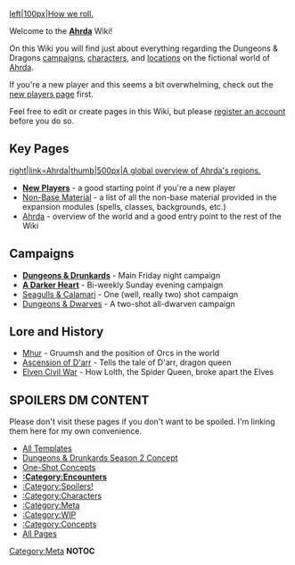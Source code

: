 [left|100px|How we roll.](/Image:Dice.jpg "wikilink")

Welcome to the **[Ahrda](/Ahrda "wikilink")** Wiki\!

On this Wiki you will find just about everything regarding the Dungeons
& Dragons [campaigns](/:Category:Campaigns "wikilink"),
[characters](/:Category:Characters "wikilink"), and
[locations](/:Category:Locations "wikilink") on the fictional world of
[Ahrda](/Ahrda "wikilink").

If you're a new player and this seems a bit overwhelming, check out the
[new players page](/New_Players "wikilink") first.

Feel free to edit or create pages in this Wiki, but please [register an
account](http://ahrda.info/index.php?title=Special:UserLogin&returnto=Main+Page&type=signup)
before you do so.

## Key Pages

[right|link=Ahrda|thumb|500px|A global overview of Ahrda's
regions.](/File:World_Map_Handout.jpg "wikilink")

  - **[New Players](/New_Players "wikilink")** - a good starting point
    if you're a new player
  - [Non-Base Material](/Non-Base_Material "wikilink") - a list of all
    the non-base material provided in the expansion modules (spells,
    classes, backgrounds, etc.)
  - [Ahrda](/Ahrda "wikilink") - overview of the world and a good entry
    point to the rest of the Wiki

## Campaigns

  - **[Dungeons & Drunkards](/Dungeons_&_Drunkards "wikilink")** - Main
    Friday night campaign
  - **[A Darker Heart](/A_Darker_Heart "wikilink")** - Bi-weekly Sunday
    evening campaign
  - [Seagulls & Calamari](/Seagulls_&_Calamari "wikilink") - One (well,
    really two) shot campaign
  - [Dungeons & Dwarves](/Dungeons_&_Dwarves "wikilink") - A two-shot
    all-dwarven campaign

## Lore and History

  - [Mhur](/Mhur "wikilink") - Gruumsh and the position of Orcs in the
    world
  - [Ascension of D'arr](/Ascension_of_D'arr "wikilink") - Tells the
    tale of D'arr, dragon queen
  - [Elven Civil War](/Elven_Civil_War "wikilink") - How Lolth, the
    Spider Queen, broke apart the Elves

## SPOILERS DM CONTENT

Please don't visit these pages if you don't want to be spoiled. I'm
linking them here for my own convenience.

  - [All
    Templates](http://ahrda.info/index.php?title=Special%3AAllPages&from=&to=&namespace=10)
  - [Dungeons & Drunkards Season 2
    Concept](/Dungeons_&_Drunkards_Season_2_Concept "wikilink")
  - [One-Shot Concepts](/One-Shot_Concepts "wikilink")
  - **[:Category:Encounters](/:Category:Encounters "wikilink")**
  - [:Category:Spoilers\!](/:Category:Spoilers! "wikilink")
  - [:Category:Characters](/:Category:Characters "wikilink")
  - [:Category:Meta](/:Category:Meta "wikilink")
  - [:Category:WIP](/:Category:WIP "wikilink")
  - [:Category:Concepts](/:Category:Concepts "wikilink")
  - [All Pages](/Special:AllPages "wikilink")

[Category:Meta](/Category:Meta "wikilink") __NOTOC__